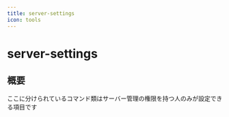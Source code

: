 ```yaml
---
title: server-settings
icon: tools
---
```


# server-settings
## 概要
ここに分けられているコマンド類はサーバー管理の権限を持つ人のみが設定できる項目です